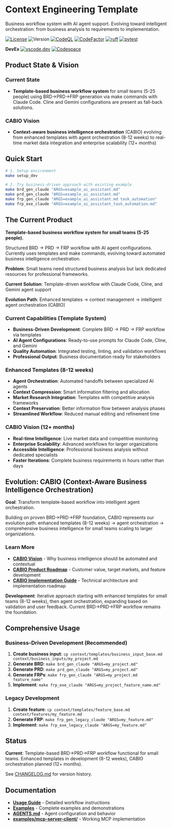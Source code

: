 # Context Engineering Template

Business workflow system with AI agent support. Evolving toward intelligent orchestration: from business analysis to requirements to implementation.

[![License](https://img.shields.io/badge/license-GNUGPLv3-green.svg)](LICENSE)
![Version](https://img.shields.io/badge/version-0.0.2-58f4c2)
[![CodeQL](https://github.com/qte77/context-engineering-template/actions/workflows/codeql.yaml/badge.svg)](https://github.com/qte77/context-engineering-template/actions/workflows/codeql.yaml)
[![CodeFactor](https://www.codefactor.io/repository/github/qte77/context-engineering-template/badge)](https://www.codefactor.io/repository/github/qte77/context-engineering-template)
[![ruff](https://github.com/qte77/context-engineering-template/actions/workflows/ruff.yaml/badge.svg)](https://github.com/qte77/context-engineering-template/actions/workflows/ruff.yaml)
[![pytest](https://github.com/qte77/context-engineering-template/actions/workflows/pytest.yaml/badge.svg)](https://github.com/qte77/context-engineering-template/actions/workflows/pytest.yaml)

**DevEx**  [![vscode.dev](https://img.shields.io/static/v1?logo=visualstudiocode&label=&message=vscode.dev&labelColor=2c2c32&color=007acc&logoColor=007acc)](https://vscode.dev/github/qte77/context-engineering-template)
[![Codespace](https://img.shields.io/static/v1?logo=visualstudiocode&label=&message=Codespace%20Dev&labelColor=2c2c32&color=007acc&logoColor=007acc)](https://github.com/codespaces/new?repo=qte77/context-engineering-template&devcontainer_path=.devcontainer/devcontainer.json)

## Product State & Vision

### Current State

- **Template-based business workflow system** for small teams (5-25 people) using BRD→PRD→FRP generation via make commands with Claude Code. Cline and Gemini configurations are present as fall-back solutions.

### CABIO Vision

- **Context-aware business intelligence orchestration** (CABIO) evolving from enhanced templates with agent orchestration (8-12 weeks) to real-time market data integration and enterprise scalability (12+ months)

## Quick Start

```bash
# 1. Setup environment
make setup_dev

# 2. Try business-driven approach with existing example
make brd_gen_claude "ARGS=example_ai_assistant.md"
make prd_gen_claude "ARGS=example_ai_assistant.md"  
make frp_gen_claude "ARGS=example_ai_assistant.md task_automation"
make frp_exe_claude "ARGS=example_ai_assistant_task_automation.md"
```

## The Current Product

**Template-based business workflow system for small teams (5-25 people).**

Structured BRD → PRD → FRP workflow with AI agent configurations. Currently uses templates and make commands, evolving toward automated business intelligence orchestration.

**Problem**: Small teams need structured business analysis but lack dedicated resources for professional frameworks.

**Current Solution**: Template-driven workflow with Claude Code, Cline, and Gemini agent support

**Evolution Path**: Enhanced templates → context management → intelligent agent orchestration (CABIO)

### Current Capabilities (Template System)

- **Business-Driven Development**: Complete BRD → PRD → FRP workflow via templates
- **AI Agent Configurations**: Ready-to-use prompts for Claude Code, Cline, and Gemini
- **Quality Automation**: Integrated testing, linting, and validation workflows
- **Professional Output**: Business documentation ready for stakeholders

### Enhanced Templates (8-12 weeks)

- **Agent Orchestration**: Automated handoffs between specialized AI agents
- **Context Compression**: Smart information filtering and allocation
- **Market Research Integration**: Templates with competitive analysis frameworks
- **Context Preservation**: Better information flow between analysis phases
- **Streamlined Workflow**: Reduced manual editing and refinement time

### CABIO Vision (12+ months)

- **Real-time Intelligence**: Live market data and competitive monitoring
- **Enterprise Scalability**: Advanced workflows for larger organizations
- **Accessible Intelligence**: Professional business analysis without dedicated specialists
- **Faster Iterations**: Complete business requirements in hours rather than days

## Evolution: CABIO (Context-Aware Business Intelligence Orchestration)

**Goal**: Transform template-based workflow into intelligent agent orchestration.

Building on proven BRD→PRD→FRP foundation, CABIO represents our evolution path: enhanced templates (8-12 weeks) → agent orchestration → comprehensive business intelligence for small teams scaling to larger organizations.

### Learn More

- **[CABIO Vision](docs/CABIO-vision.md)** - Why business intelligence should be automated and contextual
- **[CABIO Product Roadmap](docs/CABIO-product-roadmap.md)** - Customer value, target markets, and feature development  
- **[CABIO Implementation Guide](docs/CABIO-implementation-guide.md)** - Technical architecture and implementation roadmap

**Development**: Iterative approach starting with enhanced templates for small teams (8-12 weeks), then agent orchestration, expanding based on validation and user feedback. Current BRD→PRD→FRP workflow remains the foundation.

## Comprehensive Usage

### Business-Driven Development (Recommended)

1. **Create business input**: `cp context/templates/business_input_base.md context/business_inputs/my_project.md`
2. **Generate BRD**: `make brd_gen_claude "ARGS=my_project.md"`
3. **Generate PRD**: `make prd_gen_claude "ARGS=my_project.md"`
4. **Generate FRPs**: `make frp_gen_claude "ARGS=my_project.md feature_name"`
5. **Implement**: `make frp_exe_claude "ARGS=my_project_feature_name.md"`

### Legacy Development

1. **Create feature**: `cp context/templates/feature_base.md context/features/my_feature.md`
2. **Generate FRP**: `make frp_gen_legacy_claude "ARGS=my_feature.md"`
3. **Implement**: `make frp_exe_legacy_claude "ARGS=my_feature.md"`

## Status

**Current**: Template-based BRD→PRD→FRP workflow functional for small teams. Enhanced templates in development (8-12 weeks), CABIO orchestration planned (12+ months).

See [CHANGELOG.md](CHANGELOG.md) for version history.

## Documentation

- **[Usage Guide](docs/usage-guide.md)** - Detailed workflow instructions
- **[Examples](docs/examples.md)** - Complete examples and demonstrations
- **[AGENTS.md](AGENTS.md)** - Agent configuration and behavior
- **[examples/mcp-server-client/](examples/mcp-server-client/)** - Working MCP implementation
